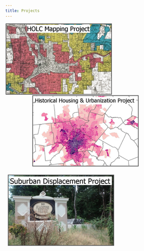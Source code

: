 ```yaml
---
title: Projects
---
```


<p style="text-align: center">
<a href="https://snmarkley1.github.io/Projects/HOLC/">
    <img src="/Projects/HOLC_tile.png" 
         title="HOLC Mapping Project" 
         style="border:2px solid #555;margin:1px;float:left;" />
</a>
<a href="https://snmarkley1.github.io/Projects/HistHU/">
    <img src="/Projects/HHUUD_tile.png" 
         title="Historical Housing Unit Project" 
         style="border:2px solid #555;margin:1px;clear:both" />
  
</a>
</p>

<p align="left" >
<a href="https://snmarkley1.github.io/Projects/HistHU/">
     <img src="/Projects/suburb_tile.png" 
         title="Suburban Displacement Project" 
         style="border:2px solid #555;margin:8px;float:left;" />
</a>
</p>
